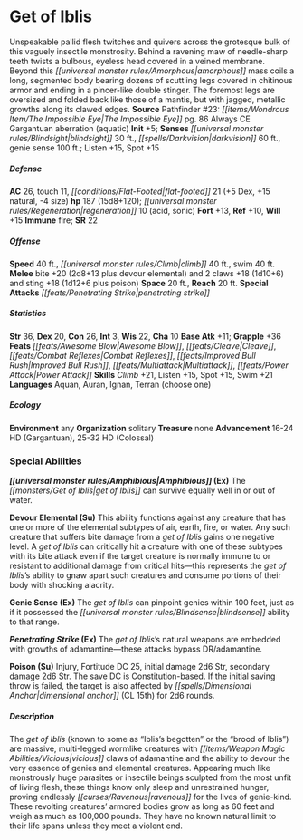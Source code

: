 ﻿---
cssclass: [monsters]
title1: Get of Iblis
is_3.5: true
desc_short: Unspeakable pallid flesh twitches and quivers across the grotesque bulk
  of this vaguely insectile monstrosity. Behind a ravening maw of needle-sharp teeth
  twists a bulbous, eyeless head covered in a veined membrane. Beyond this amorphous
  mass coils a long, segmented body bearing dozens of scuttling legs covered in chitinous
  armor and ending in a pincer-like double stinger. The foremost legs are oversized
  and folded back like those of a mantis, but with jagged, metallic growths along
  its clawed edges.
title2: Get of Iblis
CR: 13
sources:
- name: 'Pathfinder #23: The Impossible Eye'
  page: 86
  link: http://paizo.com/pathfinder/adventurePath/legacyOfFire/v5748btpy88tp
alignment: Always CE
size: Gargantuan
type: aberration
subtypes:
- aquatic
initiative:
  bonus: 5
senses:
  blindsight: 30
  darkvision: 60
  genie sense: 100
AC:
  AC: 26
  touch: 11
  flat_footed: 21
  components:
    dex: 5
    natural: 15
    size: -4
HP:
  HP: 187
  long: 15d8+120
  regeneration: 10
  regeneration_weakness: acid, sonic
saves:
  fort: 13
  ref: 10
  will: 15
immunities:
- fire
SR: 22
speeds:
  base: 40
  climb: 40
  swim: 40
attacks:
  melee:
  - - text: bite +20 (2d8+13 plus devour elemental)
      entries:
      - - damage: 2d8+13
        - effect: devour elemental
      attack: bite
      bonus:
      - 20
    - text: 2 claws +18 (1d10+6)
      entries:
      - - damage: 1d10+6
      count: 2
      attack: claws
      bonus:
      - 18
    - text: sting +18 (1d12+6 plus poison)
      entries:
      - - damage: 1d12+6
        - effect: poison
      attack: sting
      bonus:
      - 18
  special:
  - penetrating strike
space: 20
reach: 20
ability_scores:
  STR: 36
  DEX: 20
  CON: 26
  INT: 3
  WIS: 22
  CHA: 10
BAB: 11
grapple_3.5: 36
feats:
- name: Awesome Blow
- name: Cleave
- name: Combat Reflexes
- name: Improved Bull Rush
- name: Multiattack
- name: Power Attack
skills:
  Climb: 21
  Listen: 15
  Spot: 15
  Swim: 21
languages:
- Aquan
- Auran
- Ignan
- Terran (choose one)
ecology:
  environment: any
  organization: solitary
  treasure_type: none
  advancement_3.5:
  - type: size
    HD_min: 16
    size: Gargantuan
    HD_max: 24
  - type: size
    HD_min: 25
    size: Colossal
    HD_max: 32
special_abilities:
  Amphibious (Ex): The get of Iblis can survive equally well in or out of water.
  Devour Elemental (Su): This ability functions against any creature that has one
    or more of the elemental subtypes of air, earth, fire, or water. Any such creature
    that suffers bite damage from a get of Iblis gains one negative level. A get of
    Iblis can critically hit a creature with one of these subtypes with its bite attack
    even if the target creature is normally immune to or resistant to additional damage
    from critical hits-this represents the get of Iblis's ability to gnaw apart such
    creatures and consume portions of their body with shocking alacrity.
  Genie Sense (Ex): The get of Iblis can pinpoint genies within 100 feet, just as
    if it possessed the blindsense ability to that range.
  Penetrating Strike (Ex): The get of Iblis's natural weapons are embedded with growths
    of adamantine-these attacks bypass DR/adamantine.
  Poison (Su): Injury, Fortitude DC 25, initial damage 2d6 Str, secondary damage 2d6
    Str. The save DC is Constitution-based. If the initial saving throw is failed,
    the target is also affected by dimensional anchor (CL 15th) for 2d6 rounds.
desc_long: The get of Iblis (known to some as “Iblis's begotten” or the “brood of
  Iblis”) are massive, multi-legged wormlike creatures with vicious claws of adamantine
  and the ability to devour the very essence of genies and elemental creatures. Appearing
  much like monstrously huge parasites or insectile beings sculpted from the most
  unfit of living flesh, these things know only sleep and unrestrained hunger, proving
  endlessly ravenous for the lives of genie-kind. These revolting creatures' armored
  bodies grow as long as 60 feet and weigh as much as 100,000 pounds. They have no
  known natural limit to their life spans unless they meet a violent end.

---

# Get of Iblis
Unspeakable pallid flesh twitches and quivers across the grotesque bulk of this vaguely insectile monstrosity. Behind a ravening maw of needle-sharp teeth twists a bulbous, eyeless head covered in a veined membrane. Beyond this _[[universal monster rules/Amorphous|amorphous]]_ mass coils a long, segmented body bearing dozens of scuttling legs covered in chitinous armor and ending in a pincer-like double stinger. The foremost legs are oversized and folded back like those of a mantis, but with jagged, metallic growths along its clawed edges.
**Source** Pathfinder #23: _[[items/Wondrous Item/The Impossible Eye|The Impossible Eye]]_ pg. 86
Always CE Gargantuan aberration (aquatic)
**Init** +5; **Senses** _[[universal monster rules/Blindsight|blindsight]]_ 30 ft., _[[spells/Darkvision|darkvision]]_ 60 ft., genie sense 100 ft.; Listen +15, Spot +15

##### Defense

**AC** 26, touch 11, _[[conditions/Flat-Footed|flat-footed]]_ 21 (+5 Dex, +15 natural, -4 size)
**hp** 187 (15d8+120); _[[universal monster rules/Regeneration|regeneration]]_ 10 (acid, sonic)
**Fort** +13, **Ref** +10, **Will** +15
**Immune** fire; **SR** 22

##### Offense
**Speed** 40 ft., _[[universal monster rules/Climb|climb]]_ 40 ft., swim 40 ft.
**Melee** bite +20 (2d8+13 plus devour elemental) and 2 claws +18 (1d10+6) and sting +18 (1d12+6 plus poison)
**Space** 20 ft., **Reach** 20 ft.
**Special Attacks** _[[feats/Penetrating Strike|penetrating strike]]_

##### Statistics
**Str** 36, **Dex** 20, **Con** 26, **Int** 3, **Wis** 22, **Cha** 10
**Base Atk** +11; **Grapple** +36
**Feats** _[[feats/Awesome Blow|Awesome Blow]]_, _[[feats/Cleave|Cleave]]_, _[[feats/Combat Reflexes|Combat Reflexes]]_, _[[feats/Improved Bull Rush|Improved Bull Rush]]_, _[[feats/Multiattack|Multiattack]]_, _[[feats/Power Attack|Power Attack]]_
**Skills** _Climb_ +21, Listen +15, Spot +15, Swim +21
**Languages** Aquan, Auran, Ignan, Terran (choose one)

##### Ecology

**Environment** any
**Organization** solitary
**Treasure** none
**Advancement** 16-24 HD (Gargantuan), 25-32 HD (Colossal)

### Special Abilities

**_[[universal monster rules/Amphibious|Amphibious]]_ (Ex)** The _[[monsters/Get of Iblis|get of Iblis]]_ can survive equally well in or out of water.

**Devour Elemental (Su)** This ability functions against any creature that has one or more of the elemental subtypes of air, earth, fire, or water. Any such creature that suffers bite damage from a _get of Iblis_ gains one negative level. A _get of Iblis_ can critically hit a creature with one of these subtypes with its bite attack even if the target creature is normally immune to or resistant to additional damage from critical hits—this represents the _get of Iblis_’s ability to gnaw apart such creatures and consume portions of their body with shocking alacrity.

**Genie Sense (Ex)** The _get of Iblis_ can pinpoint genies within 100 feet, just as if it possessed the _[[universal monster rules/Blindsense|blindsense]]_ ability to that range.

**_Penetrating Strike_ (Ex)** The _get of Iblis_’s natural weapons are embedded with growths of adamantine—these attacks bypass DR/adamantine.

**Poison (Su)** Injury, Fortitude DC 25, initial damage 2d6 Str, secondary damage 2d6 Str. The save DC is Constitution-based. If the initial saving throw is failed, the target is also affected by _[[spells/Dimensional Anchor|dimensional anchor]]_ (CL 15th) for 2d6 rounds.

##### Description

The _get of Iblis_ (known to some as “Iblis’s begotten” or the “brood of Iblis”) are massive, multi-legged wormlike creatures with _[[items/Weapon Magic Abilities/Vicious|vicious]]_ claws of adamantine and the ability to devour the very essence of genies and elemental creatures. Appearing much like monstrously huge parasites or insectile beings sculpted from the most unfit of living flesh, these things know only sleep and unrestrained hunger, proving endlessly _[[curses/Ravenous|ravenous]]_ for the lives of genie-kind. These revolting creatures’ armored bodies grow as long as 60 feet and weigh as much as 100,000 pounds. They have no known natural limit to their life spans unless they meet a violent end.